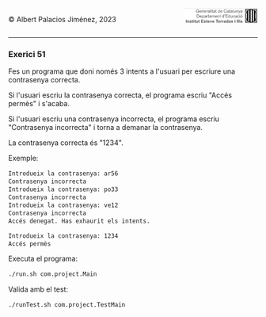 <div style="display: flex; width: 100%;">
    <div style="flex: 1; padding: 0px;">
        <p>© Albert Palacios Jiménez, 2023</p>
    </div>
    <div style="flex: 1; padding: 0px; text-align: right;">
        <img src="../../assets/ieti.png" height="32" alt="Logo de IETI" style="max-height: 32px;">
    </div>
</div>
<hr/>

### Exerici 51

Fes un programa que doni només 3 intents a l'usuari per escriure una contrasenya correcta.

Si l'usuari escriu la contrasenya correcta, el programa escriu "Accés permès" i s'acaba.

Si l'usuari escriu una contrasenya incorrecta, el programa escriu "Contrasenya incorrecta" i torna a demanar la contrasenya.

La contrasenya correcta és "1234".

Exemple:
```text
Introdueix la contrasenya: ar56
Contrasenya incorrecta
Introdueix la contrasenya: po33
Contrasenya incorrecta
Introdueix la contrasenya: ve12
Contrasenya incorrecta
Accés denegat. Has exhaurit els intents.
```

```text
Introdueix la contrasenya: 1234
Accés permès
```

Executa el programa:
```bash
./run.sh com.project.Main
```

Valida amb el test:
```bash
./runTest.sh com.project.TestMain
```